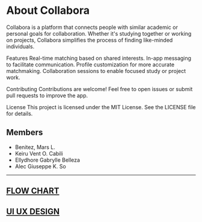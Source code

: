 # About Collabora
Collabora is a platform that connects people with similar academic or personal goals for collaboration. Whether it's studying together or working on projects, Collabora simplifies the process of finding like-minded individuals.

Features
Real-time matching based on shared interests.
In-app messaging to facilitate communication.
Profile customization for more accurate matchmaking.
Collaboration sessions to enable focused study or project work.

Contributing
Contributions are welcome! Feel free to open issues or submit pull requests to improve the app.

License
This project is licensed under the MIT License. See the LICENSE file for details.



## Members
- Benitez, Mars L.
- Keiru Vent O. Cabili
- Ellydhore Gabrylle Belleza
- Alec Giuseppe K. So
  
***
[FLOW CHART](https://www.figma.com/design/h7Bbh2dS6MwSsTeyBIovbh/CollaboraFlowChart?node-id=0-1&node-type=canvas&t=NTRFlD6ouJnCrGlM-0)
---
[UI UX DESIGN](https://www.figma.com/design/FxblX5q5yIJ3DYJNUZ95eD/Collabora-(CSIT321)-UI%2FUX?node-id=0-1&node-type=canvas&t=ekV0Ga51OU2epzEU-0)
---
